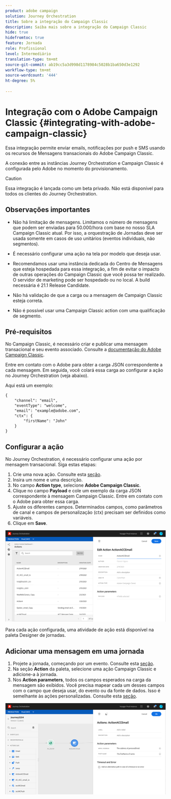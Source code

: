 ```yaml
---
product: adobe campaign
solution: Journey Orchestration
title: Sobre a integração do Campaign Classic
description: Saiba mais sobre a integração do Campaign Classic
hide: true
hidefromtoc: true
feature: Jornada
role: Profissional
level: Intermediário
translation-type: tm+mt
source-git-commit: ab19cc5a3d998d1178984c5028b1ba650d3e1292
workflow-type: tm+mt
source-wordcount: '444'
ht-degree: 5%

---
```



# Integração com o Adobe Campaign Classic {#integrating-with-adobe-campaign-classic}

Essa integração permite enviar emails, notificações por push e SMS usando os recursos de Mensagens transacionais do Adobe Campaign Classic.

A conexão entre as instâncias Journey Orchestration e Campaign Classic é configurada pelo Adobe no momento do provisionamento.

>[!CAUTION]
>
> Essa integração é lançada como um beta privado. Não está disponível para todos os clientes do Journey Orchestration.

## Observações importantes

* Não há limitação de mensagens. Limitamos o número de mensagens que podem ser enviadas para 50.000/hora com base no nosso SLA Campaign Classic atual. Por isso, a orquestração de Jornadas deve ser usada somente em casos de uso unitários (eventos individuais, não segmentos).

* É necessário configurar uma ação na tela por modelo que deseja usar.

* Recomendamos usar uma instância dedicada do Centro de Mensagens que esteja hospedada para essa integração, a fim de evitar o impacto de outras operações do Campaign Classic que você possa ter realizado. O servidor de marketing pode ser hospedado ou no local. A build necessária é 21.1 Release Candidate.

* Não há validação de que a carga ou a mensagem de Campaign Classic esteja correta.

* Não é possível usar uma Campaign Classic action com uma qualificação de segmento.

## Pré-requisitos

No Campaign Classic, é necessário criar e publicar uma mensagem transacional e seu evento associado. Consulte a [documentação do Adobe Campaign Classic](https://experienceleague.adobe.com/docs/campaign-classic/using/transactional-messaging/introduction/about-transactional-messaging.html#transactional-messaging).

Entre em contato com o Adobe para obter a carga JSON correspondente a cada mensagem. Em seguida, você colará essa carga ao configurar a ação no Journey Orchestration (veja abaixo).

Aqui está um exemplo:

```
{
    "channel": "email",
    "eventType": "welcome",
    "email": "example@adobe.com",
    "ctx": {
        "firstName": "John"
    }
}
```

## Configurar a ação

No Journey Orchestration, é necessário configurar uma ação por mensagem transacional. Siga estas etapas:

1. Crie uma nova ação. Consulte esta [seção](../action/action.md).
1. Insira um nome e uma descrição.
1. No campo **Action type**, selecione **Adobe Campaign Classic**.
1. Clique no campo **Payload** e cole um exemplo da carga JSON correspondente à mensagem Campaign Classic. Entre em contato com o Adobe para obter essa carga.
1. Ajuste os diferentes campos. Determinados campos, como parâmetros de canal e campos de personalização (ctx) precisam ser definidos como variáveis.
1. Clique em **Save**.

![](../assets/accintegration1.png)

Para cada ação configurada, uma atividade de ação está disponível na paleta Designer de jornadas.

## Adicionar uma mensagem em uma jornada

1. Projete a jornada, começando por um evento. Consulte esta [seção](../building-journeys/journey.md).
1. Na seção **Action** da paleta, selecione uma ação Campaign Classic e adicione-a à jornada.
1. Nos **Action parameters**, todos os campos esperados na carga da mensagem são exibidos. Você precisa mapear cada um desses campos com o campo que deseja usar, do evento ou da fonte de dados. Isso é semelhante às ações personalizadas. Consulte esta [seção](../building-journeys/using-custom-actions.md).

![](../assets/accintegration2.png)

